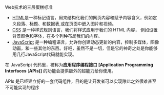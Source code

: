 Web技术的三层蛋糕标准 

- [HTML](https://developer.mozilla.org/en-US/docs/Glossary/HTML)是一种标记语言，用来结构化我们的网页内容和赋予内容含义，例如定义段落、标题、和数据表,或在页面中嵌入图片和视频。
- [CSS](https://developer.mozilla.org/en-US/docs/Glossary/CSS) 是一种样式规则语言，我们将样式应用于我们的 HTML 内容， 例如设置背景颜色和字体，在多个列种布局我们的内容。
- [JavaScript](https://developer.mozilla.org/en-US/docs/Glossary/JavaScript) 是一种编程语言，允许你创建动态更新的内容，控制多媒体，图像动画，和一些其他的东西。好吧，虽然不是一切，但是它的神奇之处是你能够用几行JavaScript代码就能实现。



在 JavaScript 代码里，被称为**应用程序编程接口 [Application Programming Interfaces** (**APIs)]** 的功能会提供额外的超能力给你使用。

APIs 是已经建立好的一套代码组件，目的是让开发者可以实现除此之外很难甚至不可能实现的程序